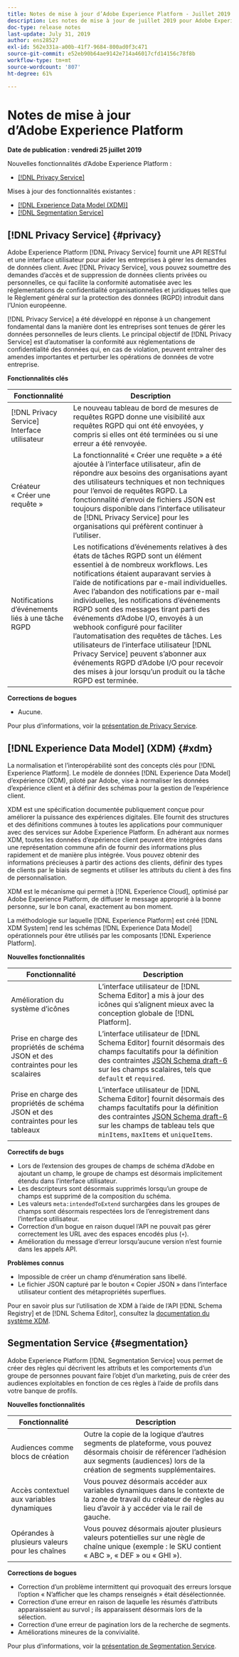 ```yaml
---
title: Notes de mise à jour d’Adobe Experience Platform - Juillet 2019
description: Les notes de mise à jour de juillet 2019 pour Adobe Experience Platform.
doc-type: release notes
last-update: July 31, 2019
author: ens28527
exl-id: 562e331a-a00b-41f7-9684-800ad0f3c471
source-git-commit: e52eb90b64ae9142e714a46017cfd14156c78f8b
workflow-type: tm+mt
source-wordcount: '807'
ht-degree: 61%

---
```


# Notes de mise à jour d’Adobe Experience Platform

**Date de publication : vendredi 25 juillet 2019**

Nouvelles fonctionnalités d’Adobe Experience Platform :

* [[!DNL Privacy Service]](#privacy)

Mises à jour des fonctionnalités existantes :

* [[!DNL Experience Data Model (XDM)]](#xdm)
* [[!DNL Segmentation Service]](#segmentation)

## [!DNL Privacy Service] {#privacy}

Adobe Experience Platform [!DNL Privacy Service] fournit une API RESTful et une interface utilisateur pour aider les entreprises à gérer les demandes de données client. Avec [!DNL Privacy Service], vous pouvez soumettre des demandes d’accès et de suppression de données clients privées ou personnelles, ce qui facilite la conformité automatisée avec les réglementations de confidentialité organisationnelles et juridiques telles que le Règlement général sur la protection des données (RGPD) introduit dans l’Union européenne.

[!DNL Privacy Service] a été développé en réponse à un changement fondamental dans la manière dont les entreprises sont tenues de gérer les données personnelles de leurs clients. Le principal objectif de [!DNL Privacy Service] est d’automatiser la conformité aux réglementations de confidentialité des données qui, en cas de violation, peuvent entraîner des amendes importantes et perturber les opérations de données de votre entreprise.

**Fonctionnalités clés**

| Fonctionnalité | Description |
|---|---|
| [!DNL Privacy Service] Interface utilisateur | Le nouveau tableau de bord de mesures de requêtes RGPD donne une visibilité aux requêtes RGPD qui ont été envoyées, y compris si elles ont été terminées ou si une erreur a été renvoyée. |
| Créateur « Créer une requête » | La fonctionnalité « Créer une requête » a été ajoutée à l’interface utilisateur, afin de répondre aux besoins des organisations ayant des utilisateurs techniques et non techniques pour l’envoi de requêtes RGPD. La fonctionnalité d’envoi de fichiers JSON est toujours disponible dans l’interface utilisateur de [!DNL Privacy Service] pour les organisations qui préfèrent continuer à l’utiliser. |
| Notifications d’événements liés à une tâche RGPD | Les notifications d’événements relatives à des états de tâches RGPD sont un élément essentiel à de nombreux workflows. Les notifications étaient auparavant servies à l’aide de notifications par e-mail individuelles. Avec l’abandon des notifications par e-mail individuelles, les notifications d’événements RGPD sont des messages tirant parti des événements d’Adobe I/O, envoyés à un webhook configuré pour faciliter l’automatisation des requêtes de tâches. Les utilisateurs de l’interface utilisateur [!DNL Privacy Service] peuvent s’abonner aux événements RGPD d’Adobe I/O pour recevoir des mises à jour lorsqu’un produit ou la tâche RGPD est terminée. |

**Corrections de bogues**

* Aucune.

Pour plus d’informations, voir la [présentation de Privacy Service](../../privacy-service/home.md).

## [!DNL Experience Data Model] (XDM) {#xdm}

La normalisation et l’interopérabilité sont des concepts clés pour [!DNL Experience Platform]. Le modèle de données [!DNL Experience Data Model] d’expérience (XDM), piloté par Adobe, vise à normaliser les données d’expérience client et à définir des schémas pour la gestion de l’expérience client.

XDM est une spécification documentée publiquement conçue pour améliorer la puissance des expériences digitales. Elle fournit des structures et des définitions communes à toutes les applications pour communiquer avec des services sur Adobe Experience Platform. En adhérant aux normes XDM, toutes les données d’expérience client peuvent être intégrées dans une représentation commune afin de fournir des informations plus rapidement et de manière plus intégrée. Vous pouvez obtenir des informations précieuses à partir des actions des clients, définir des types de clients par le biais de segments et utiliser les attributs du client à des fins de personnalisation.

XDM est le mécanisme qui permet à [!DNL Experience Cloud], optimisé par Adobe Experience Platform, de diffuser le message approprié à la bonne personne, sur le bon canal, exactement au bon moment.

La méthodologie sur laquelle [!DNL Experience Platform] est créé [!DNL XDM System] rend les schémas [!DNL Experience Data Model] opérationnels pour être utilisés par les composants [!DNL Experience Platform].

**Nouvelles fonctionnalités**

| Fonctionnalité | Description |
|---|---|
| Amélioration du système d’icônes | L’interface utilisateur de [!DNL Schema Editor] a mis à jour des icônes qui s’alignent mieux avec la conception globale de [!DNL Platform]. |
| Prise en charge des propriétés de schéma JSON et des contraintes pour les scalaires | L’interface utilisateur de [!DNL Schema Editor] fournit désormais des champs facultatifs pour la définition des contraintes [JSON Schema draft-6](https://tools.ietf.org/html/draft-wright-json-schema-01) sur les champs scalaires, tels que `default` et `required`. |
| Prise en charge des propriétés de schéma JSON et des contraintes pour les tableaux | L’interface utilisateur de [!DNL Schema Editor] fournit désormais des champs facultatifs pour la définition des contraintes [JSON Schema draft-6](https://tools.ietf.org/html/draft-wright-json-schema-01) sur les champs de tableau tels que `minItems`, `maxItems` et `uniqueItems`. |

**Correctifs de bugs**

* Lors de l’extension des groupes de champs de schéma d’Adobe en ajoutant un champ, le groupe de champs est désormais implicitement étendu dans l’interface utilisateur.
* Les descripteurs sont désormais supprimés lorsqu’un groupe de champs est supprimé de la composition du schéma.
* Les valeurs `meta:intendedToExtend` surchargées dans les groupes de champs sont désormais respectées lors de l’enregistrement dans l’interface utilisateur.
* Correction d’un bogue en raison duquel l’API ne pouvait pas gérer correctement les URL avec des espaces encodés plus (`+`).
* Amélioration du message d’erreur lorsqu’aucune version n’est fournie dans les appels API.

**Problèmes connus**

* Impossible de créer un champ d’énumération sans libellé.
* Le fichier JSON capturé par le bouton « Copier JSON » dans l’interface utilisateur contient des métapropriétés superflues.

Pour en savoir plus sur l’utilisation de XDM à l’aide de l’API [!DNL Schema Registry] et de [!DNL Schema Editor], consultez la [documentation du système XDM](../../xdm/home.md).

## Segmentation Service {#segmentation}

Adobe Experience Platform [!DNL Segmentation Service] vous permet de créer des règles qui décrivent les attributs et les comportements d’un groupe de personnes pouvant faire l’objet d’un marketing, puis de créer des audiences exploitables en fonction de ces règles à l’aide de profils dans votre banque de profils.

**Nouvelles fonctionnalités**

| Fonctionnalité | Description |
| -----------| ---------- |
| Audiences comme blocs de création | Outre la copie de la logique d’autres segments de plateforme, vous pouvez désormais choisir de référencer l’adhésion aux segments (audiences) lors de la création de segments supplémentaires. |
| Accès contextuel aux variables dynamiques | Vous pouvez désormais accéder aux variables dynamiques dans le contexte de la zone de travail du créateur de règles au lieu d’avoir à y accéder via le rail de gauche. |
| Opérandes à plusieurs valeurs pour les chaînes | Vous pouvez désormais ajouter plusieurs valeurs potentielles sur une règle de chaîne unique (exemple : le SKU contient « ABC », « DEF » ou « GHI »). |

**Corrections de bogues**

* Correction d’un problème intermittent qui provoquait des erreurs lorsque l’option « N’afficher que les champs renseignés » était désélectionnée.
* Correction d’une erreur en raison de laquelle les résumés d’attributs apparaissaient au survol ; ils apparaissent désormais lors de la sélection.
* Correction d’une erreur de pagination lors de la recherche de segments.
* Améliorations mineures de la convivialité.

Pour plus d’informations, voir la [présentation de Segmentation Service](../../segmentation/home.md).

